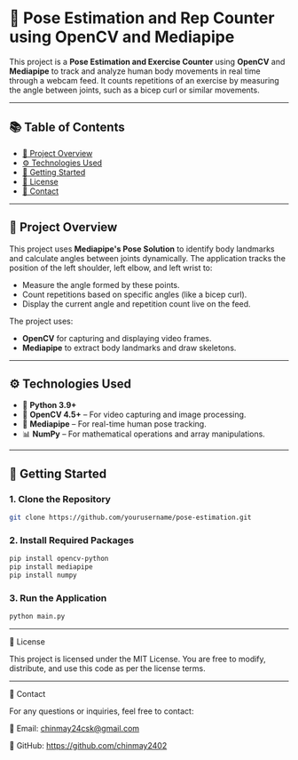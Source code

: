 # 🎥 Pose Estimation and Rep Counter using OpenCV and Mediapipe

This project is a **Pose Estimation and Exercise Counter** using **OpenCV** and **Mediapipe** to track and analyze human body movements in real time through a webcam feed. It counts repetitions of an exercise by measuring the angle between joints, such as a bicep curl or similar movements.

---

## 📚 **Table of Contents**
- [🎯 Project Overview](#-project-overview)
- [⚙️ Technologies Used](#️-technologies-used)
- [🚀 Getting Started](#-getting-started)
- [📜 License](#-license)
- [📧 Contact](#-contact)

---

## 🎯 **Project Overview**

This project uses **Mediapipe's Pose Solution** to identify body landmarks and calculate angles between joints dynamically. The application tracks the position of the left shoulder, left elbow, and left wrist to:
- Measure the angle formed by these points.
- Count repetitions based on specific angles (like a bicep curl).
- Display the current angle and repetition count live on the feed.

The project uses:
- **OpenCV** for capturing and displaying video frames.
- **Mediapipe** to extract body landmarks and draw skeletons.

---

## ⚙️ **Technologies Used**
- 🐍 **Python 3.9+**
- 🎥 **OpenCV 4.5+** – For video capturing and image processing.
- 🤖 **Mediapipe** – For real-time human pose tracking.
- 📊 **NumPy** – For mathematical operations and array manipulations.

---
## 🚀 **Getting Started**

### 1. Clone the Repository
```bash
git clone https://github.com/yourusername/pose-estimation.git
```
### 2. Install Required Packages
```bash
pip install opencv-python
pip install mediapipe
pip install numpy
```
### 3. Run the Application
```bash
python main.py
```

---

📜 License

This project is licensed under the MIT License. You are free to modify, distribute, and use this code as per the license terms.

---

📧 Contact

For any questions or inquiries, feel free to contact:

📧 Email: chinmay24csk@gmail.com

🔗 GitHub: https://github.com/chinmay2402
